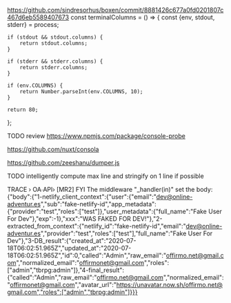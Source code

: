 
https://github.com/sindresorhus/boxen/commit/8881426c677a0fd0201807c467d6eb5589407673
const terminalColumns = () => {
const {env, stdout, stderr} = process;

	if (stdout && stdout.columns) {
		return stdout.columns;
	}

	if (stderr && stderr.columns) {
		return stderr.columns;
	}

	if (env.COLUMNS) {
		return Number.parseInt(env.COLUMNS, 10);
	}

	return 80;
};



TODO review
https://www.npmjs.com/package/console-probe


https://github.com/nuxt/consola


https://github.com/zeeshanu/dumper.js

TODO intelligently compute max line and stringify on 1 line if possible


TRACE  › OA∙API› [MR2] FYI The middleware "_handler(in)" set the body: {"body":{"1-netlify_client_context":{"user":{"email":"dev@online-adventur.es","sub":"fake-netlify-id","app_metadata":{"provider":"test","roles":["test"]},"user_metadata":{"full_name":"Fake User For Dev"},"exp":-1},"xxx":"WAS FAKED FOR DEV!"},"2-extracted_from_context":{"netlify_id":"fake-netlify-id","email":"dev@online-adventur.es","provider":"test","roles":["test"],"full_name":"Fake User For Dev"},"3-DB_result":{"created_at":"2020-07-18T06:02:51.965Z","updated_at":"2020-07-18T06:02:51.965Z","id":0,"called":"Admin","raw_email":"offirmo.net@gmail.com","normalized_email":"offirmonet@gmail.com","roles":["admin","tbrpg:admin"]},"4-final_result":{"called":"Admin","raw_email":"offirmo.net@gmail.com","normalized_email":"offirmonet@gmail.com","avatar_url":"https://unavatar.now.sh/offirmo.net@gmail.com","roles":["admin","tbrpg:admin"]}}}

